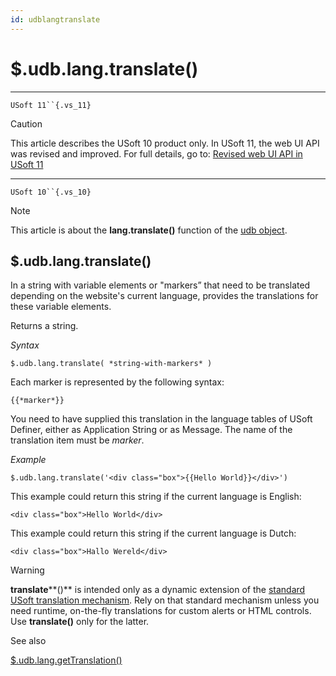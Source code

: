 ```yaml
---
id: udblangtranslate
---
```


# $.udb.lang.translate()



----

`USoft 11``{.vs_11}`

> [!CAUTION]
> This article describes the USoft 10 product only.
> In USoft 11, the web UI API was revised and improved. For full details, go to:
> [Revised web UI API in USoft 11](/docs/Web%20and%20app%20UIs/UDB%20udb/Revised%20web%20UI%20API%20in%20USoft%2011.md)

----

`USoft 10``{.vs_10}`

> [!NOTE]
> This article is about the **lang.translate()** function of the [udb object](/docs/Web%20and%20app%20UIs/UDB%20udb).

## **$.udb.lang.translate()**

In a string with variable elements or "markers” that need to be translated depending on the website's current language, provides the translations for these variable elements.

Returns a string.

*Syntax*

```
$.udb.lang.translate( *string-with-markers* )
```

Each marker is represented by the following syntax:

```
{{*marker*}}
```

You need to have supplied this translation in the language tables of USoft Definer, either as Application String or as Message. The name of the translation item must be *marker*.

*Example*

```
$.udb.lang.translate('<div class="box">{{Hello World}}</div>')
```

This example could return this string if the current language is English:

```language-html
<div class="box">Hello World</div>
```

This example could return this string if the current language is Dutch:

```language-html
<div class="box">Hallo Wereld</div>
```

> [!WARNING]
> **translate****()** is intended only as a dynamic extension of the [standard USoft translation mechanism](/docs/Modeller%20and%20Rules%20Engine/Localising%20your%20application/Localisation%20system%20languages%20translations%20and%20regional%20settings.md). Rely on that standard mechanism unless you need runtime, on-the-fly translations for custom alerts or HTML controls. Use **translate()** only for the latter.

See also

[$.udb.lang.getTranslation()](/docs/Web%20and%20app%20UIs/UDB%20udb/udblanggetTranslation.md)
